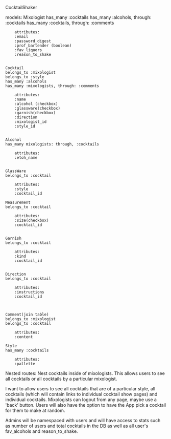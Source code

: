 CocktailShaker 

models:
    Mixologist
    has_many :cocktails
    has_many :alcohols, through: :cocktails
    has_many :cocktails, through: :comments

        attributes: 
        :email
        :password_digest
        :prof_bartender (boolean)
        :fav_liquors
        :reason_to_shake


    Cocktail
    belongs_to :mixologist
    belongs_to :style
    has_many :alcohols
    has_many :mixologists, through: :comments

        attributes: 
        :name
        :alcohol (checkbox)
        :glassware(checkbox)
        :garnish(checkbox)
        :direction
        :mixologist_id
        :style_id

    
    Alcohol
    has_many mixologists: through, :cocktails

        attributes:
        :etoh_name 
        

    GlassWare
    belongs_to :cocktail

        attributes:
        :style
        :cocktail_id

    Measurement
    belongs_to :cocktail

        attributes:
        :size(checkbox)
        :cocktail_id


    Garnish
    belongs_to :cocktail

        attributes:
        :kind
        :cocktail_id


    Direction
    belongs_to :cocktail

        attributes: 
        :instructions
        :cocktail_id



    Comment(join table)
    belongs_to :mixologist 
    belongs_to :cocktail

        attributes:
        :content

    Style
    has_many :cocktails

        attributes: 
        :pallette

Nested routes:  Nest cocktails inside of mixologists.  This allows users to see
all cocktails or all cocktails by a particular mixologist. 

I want to allow users to see all cocktails that are of a particular style, all cocktails (which will contain links to individual cocktail show pages) and individual cocktails.  Mixologists can logout from any page, maybe use a 'back' button. Users will also have the option to have the App pick a cocktail for them to make at random.  

Admins will be namespaced with users and will have access to stats such as number of users and total cocktails in the DB as well as all user's fav_alcohols and reason_to_shake.  